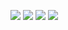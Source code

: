 [![](https://img.shields.io/badge/Copyright-%C2%A9Sawyer%20Cheung-blue)](https://zsy.life)
[![](https://img.shields.io/badge/Powered-Docsify-green)](https://docsify.js.org/#/)
[![](https://img.shields.io/badge/Hosted-Vercel-orange)](https://vercel.com/)
[![](https://img.shields.io/badge/%E6%9C%AC%E7%AB%99%E8%AE%BF%E9%97%AE%E9%87%8F-%3Cspan%20id%3D%22busuanzi__value__site__pv%22%3E%3C%2Fspan%3E%E6%AC%A1-red)](/)
<br>

<span id="busuanzi_container_site_pv" style='display:none'>
    ???? 本站总访问量：<span id="busuanzi_value_site_pv"></span> 次
</span>
<span id="busuanzi_container_site_uv" style='display:none'>
    | ????‍♂️ 本站总访客数：<span id="busuanzi_value_site_uv"></span> 人
</span>

<br>